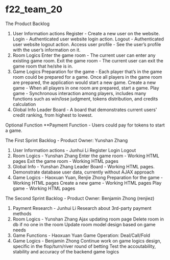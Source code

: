 # f22_team_20
The Product Backlog
1. User Information actions
    Register - Create a new user on the website.
    Login - Authenticated user website login action.
    Logout - Authenticated user website logout action.
    Access user profile - See the user’s profile with the user’s information on it.
2. Room Logics
    Enter the game room - The current user can enter any existing game room.
    Exit the game room - The current user can exit the game room that he/she is in.
3. Game Logics
    Preparation for the game - Each player that’s in the game room could be prepared for a game. Once all players in the game room are prepared, the application would start a new game.
    Create a new game - When all players in one room are prepared, start a game.
    Play game - Synchronous interaction among players, includes many functions such as win/lose judgment, tokens distribution, and credits calculation
4. Global Info
    Leader Board - A board that demonstrates current users' credit ranking, from highest to lowest.

Optional Function
**Payment Function - Users could pay for tokens to start a game.

The First Sprint Backlog - Product Owner: Yunshan Zhang
1. User Information actions - Junhui Li
    Register
    Login
    Logout
2. Room Logics - Yunshan Zhang
    Enter the game room - Working HTML pages
    Exit the game room - Working HTML pages
3. Global Info - Yunshan Zhang
    Leader Board - Working HTML pages. Demonstrate database user data, currently without AJAX approach
4. Game Logics - Haoxuan Yuan, Renjie Zhong
    Preparation for the game - Working HTML pages
    Create a new game - Working HTML pages
    Play game - Working HTML pages

The Second Sprint Backlog - Product Owner: Benjamin Zhong (renjiez)
1. Payment Research - Junhui Li
    Research about 3rd-party payment methods   
2. Room Logics - Yunshan Zhang
    Ajax updating room page
    Delete room in db if no one in the room
    Update room model design based on game needs
3. Game Functions - Haoxuan Yuan
    Game Operation: Deal/Call/Fold
4. Game Logics - Benjamin Zhong
    Continue work on game logics design, specific in the flop/turn/river round of betting
    Test the accoutability, stability and accuracy of the backend game logics